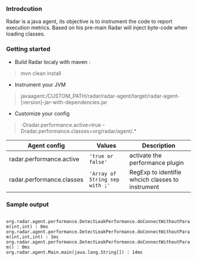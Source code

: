 ### Introdcution
Radar is a java agent, its objective is to instrument the code to report execution metrics.
Based on his pre-main Radar will inject byte-code when loading classes.
### Getting started
- Build Radar localy with maven :
> mvn clean install
- Instrument your JVM
>javaagent:/CUSTOM_PATH/radar/radar-agent/target/radar-agent-[version]-jar-with-dependencies.jar
- Customize your config
>-Dradar.performance.active=true -Dradar.performance.classes=org/radar/agent/.*
> 
| Agent config     | Values                         | Description                                      |
|------------------|--------------------------------|--------------------------------------------------|
| radar.performance.active | `'true or false'`              | activate the performance plugin                  |
| radar.performance.classes | `'Array of String sep with ;'` | RegExp to identifie whcich classes to instrument |
### Sample output
<code>
org.radar.agent.performance.DetectLeakPerformance.doConnectWithoutParam(int,int) : 8ms
org.radar.agent.performance.DetectLeakPerformance.doConnectWithoutParam(int,int,int) : 1ms
org.radar.agent.performance.DetectLeakPerformance.doConnectWithoutParam() : 0ms
org.radar.agent.Main.main(java.lang.String[]) : 14ms
</code>